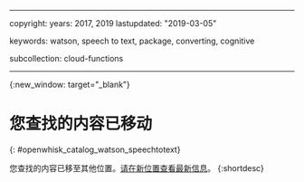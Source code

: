 
---

copyright:
  years: 2017, 2019
lastupdated: "2019-03-05"

keywords: watson, speech to text, package, converting, cognitive

subcollection: cloud-functions

---


{:new_window: target="_blank"}
# 您查找的内容已移动
{: #openwhisk_catalog_watson_speechtotext}

您查找的内容已移至其他位置。[请在新位置查看最新信息](/docs/openwhisk?topic=cloud-functions-pkg_speech_to_text)。
{:shortdesc}
